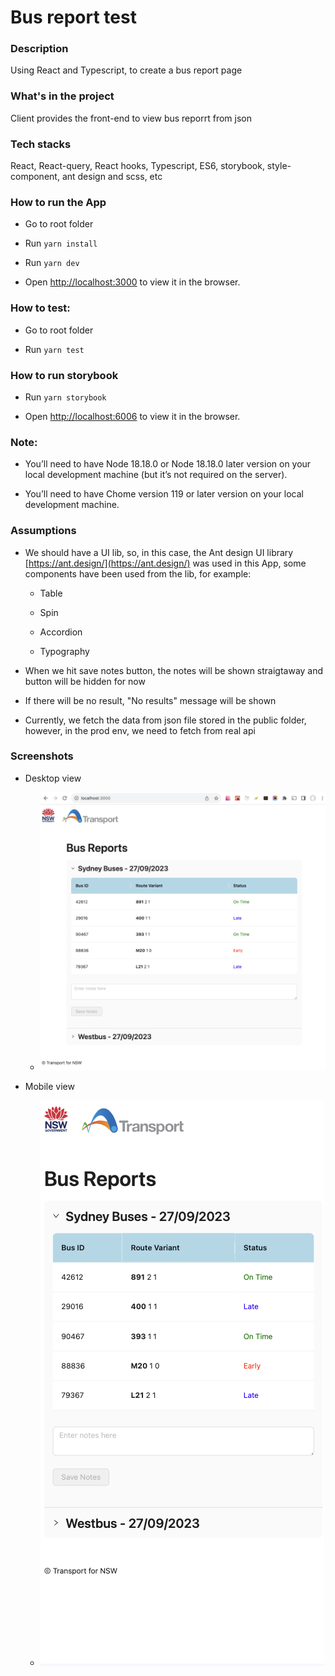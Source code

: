 # Bus report test

### Description

Using React and Typescript, to create a bus report page

### What's in the project

Client provides the front-end to view bus reporrt from json

### Tech stacks

React, React-query, React hooks, Typescript, ES6, storybook, style-component, ant design and scss, etc

### How to run the App

- Go to root folder

- Run `yarn install`

- Run `yarn dev`

- Open [http://localhost:3000](http://localhost:3000) to view it in the browser.

### How to test:

- Go to root folder

- Run `yarn test`

### How to run storybook

- Run `yarn storybook`

- Open [http://localhost:6006](http://localhost:6006) to view it in the browser.

### Note:

- You’ll need to have Node 18.18.0 or Node 18.18.0 later version on your local development machine (but it’s not required on the server).

- You’ll need to have Chome version 119 or later version on your local development machine.

### Assumptions

- We should have a UI lib, so, in this case, the Ant design UI library [https://ant.design/](https://ant.design/) was used in this App, some components have been used from the lib, for example:

  - Table

  - Spin

  - Accordion

  - Typography

- When we hit save notes button, the notes will be shown straigtaway and button will be hidden for now

- If there will be no result, "No results" message will be shown

- Currently, we fetch the data from json file stored in the public folder, however, in the prod env, we need to fetch from real api

### Screenshots

- Desktop view

  - ![alt text](https://github.com/hanrichard/bus-report-test/blob/master/screenshot.png?raw=true)

- Mobile view

  - ![alt text](https://github.com/hanrichard/bus-report-test/blob/master/screenshot-mobile.png?raw=true)
